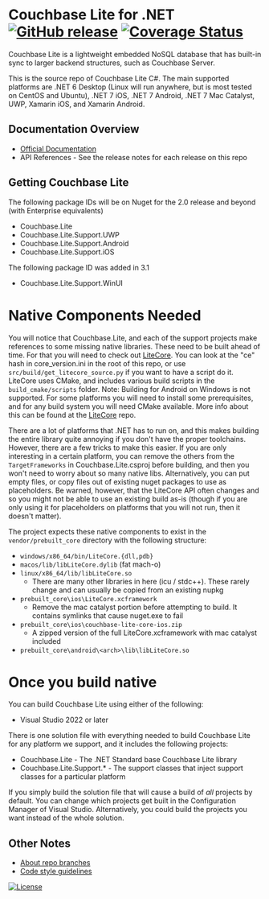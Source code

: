 Couchbase Lite for .NET [![GitHub release](https://img.shields.io/nuget/v/Couchbase.Lite.svg?style=plastic)]() [![Coverage Status](https://coveralls.io/repos/github/couchbase/couchbase-lite-net/badge.svg?branch=master)](https://coveralls.io/github/couchbase/couchbase-lite-net?branch=master)
==================

Couchbase Lite is a lightweight embedded NoSQL database that has built-in sync to larger backend structures, such as Couchbase Server.

This is the source repo of Couchbase Lite C#.  The main supported platforms are .NET 6 Desktop (Linux will run anywhere, but is most tested on CentOS and Ubuntu), .NET 7 iOS, .NET 7 Android, .NET 7 Mac Catalyst, UWP, Xamarin iOS, and Xamarin Android.

## Documentation Overview

* [Official Documentation](https://docs.couchbase.com/couchbase-lite/current/index.html)
* API References - See the release notes for each release on this repo

## Getting Couchbase Lite

The following package IDs will be on Nuget for the 2.0 release and beyond (with Enterprise equivalents)
- Couchbase.Lite
- Couchbase.Lite.Support.UWP
- Couchbase.Lite.Support.Android
- Couchbase.Lite.Support.iOS

The following package ID was added in 3.1
- Couchbase.Lite.Support.WinUI

# Native Components Needed

You will notice that Couchbase.Lite, and each of the support projects make references to some missing native libraries.  These need to be built ahead of time.  For that you will need to check out [LiteCore](https://github.com/couchbase/couchbase-lite-core/).  You can look at the "ce" hash in core_version.ini in the root of this repo, or use `src/build/get_litecore_source.py` if you want to have a script do it.  LiteCore uses CMake, and includes various build scripts in the `build_cmake/scripts` folder.  Note:  Building for Android on Windows is not supported.  For some platforms you will need to install some prerequisites, and for any build system you will need CMake available.  More info about this can be found at the [LiteCore](https://github.com/couchbase/couchbase-lite-core/) repo.

There are a lot of platforms that .NET has to run on, and this makes building the entire library quite annoying if you don't have the proper toolchains.  However, there are a few tricks to make this easier.  If you are only interesting in a certain platform, you can remove the others from the `TargetFrameworks` in Couchbase.Lite.csproj before building, and then you won't need to worry about so many native libs.  Alternatively, you can put empty files, or copy files out of existing nuget packages to use as placeholders.  Be warned, however, that the LiteCore API often changes and so you might not be able to use an existing build as-is (though if you are only using it for placeholders on platforms that you will not run, then it doesn't matter).

The project expects these native components to exist in the `vendor/prebuilt_core` directory with the following structure:

- `windows/x86_64/bin/LiteCore.{dll,pdb}`
- `macos/lib/libLiteCore.dylib` (fat mach-o)
- `linux/x86_64/lib/libLiteCore.so`
  - There are many other libraries in here (icu / stdc++).  These rarely change and can usually be copied from an existing nupkg
- `prebuilt_core\ios\LiteCore.xcframework`
  - Remove the mac catalyst portion before attempting to build.  It contains symlinks that cause nuget.exe to fail
- `prebuilt_core\ios\couchbase-lite-core-ios.zip`
  - A zipped version of the full LiteCore.xcframework with mac catalyst included
- `prebuilt_core\android\<arch>\lib\libLiteCore.so`

# Once you build native

You can build Couchbase Lite using either of the following:

* Visual Studio 2022 or later

There is one solution file with everything needed to build Couchbase Lite for any platform we support, and it includes the following projects:

* Couchbase.Lite - The .NET Standard base Couchbase Lite library
* Couchbase.Lite.Support.* - The support classes that inject support classes for a particular platform

If you simply build the solution file that will cause a build of *all* projects by default.  You can change which projects get built in the Configuration Manager of Visual Studio.  Alternatively, you could build the projects you want instead of the whole solution.

## Other Notes

* [About repo branches](https://github.com/couchbase/couchbase-lite-net/blob/master/Notes/Branches.md)
* [Code style guidelines](https://github.com/couchbase/couchbase-lite-net/blob/master/Notes/StyleGuidelines.md)

[![License](https://img.shields.io/badge/License-Apache%202.0-blue.svg?style=plastic)](https://opensource.org/licenses/Apache-2.0)
